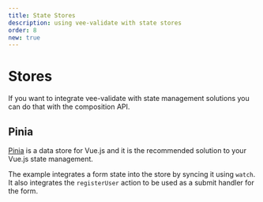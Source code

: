 ```yaml
---
title: State Stores
description: using vee-validate with state stores
order: 8
new: true
---
```


# Stores

If you want to integrate vee-validate with state management solutions you can do that with the composition API.

## Pinia

[Pinia](https://pinia.esm.dev/) is a data store for Vue.js and it is the recommended solution to your Vue.js state management.

The example integrates a form state into the store by syncing it using `watch`. It also integrates the `registerUser` action to be used as a submit handler for the form.

<code-sandbox id="vee-validate-pinia-3mebq" title="vee-validate pinia example"></code-sandbox>
